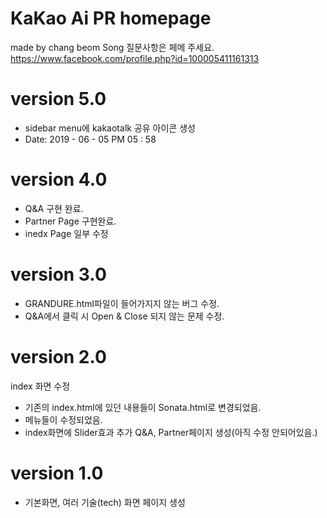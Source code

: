 # KaKao Ai PR homepage
made by chang beom Song
질문사항은 페메 주세요.
https://www.facebook.com/profile.php?id=100005411161313
# version 5.0
 - sidebar menu에 kakaotalk 공유 아이콘 생성
 - Date:   2019 - 06 - 05 PM 05 : 58
# version 4.0
 - Q&A 구현 완료.
 - Partner Page 구현완료.
 - inedx Page 일부 수정

# version 3.0
 - GRANDURE.html파일이 들어가지지 않는 버그 수정.
 - Q&A에서 클릭 시 Open & Close 되지 않는 문제 수정.

# version 2.0
index 화면 수정
 - 기존의 index.html에 있던 내용들이 Sonata.html로 변경되었음.
 - 메뉴들이 수정되었음.
 - index화면에 Slider효과 추가
Q&A, Partner페이지 생성(아직 수정 안되어있음.)

# version 1.0
 - 기본화면, 여러 기술(tech) 화면 페이지 생성
